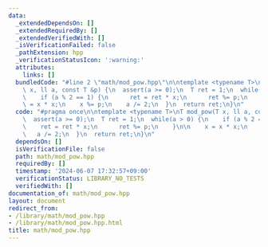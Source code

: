 ```yaml
---
data:
  _extendedDependsOn: []
  _extendedRequiredBy: []
  _extendedVerifiedWith: []
  _isVerificationFailed: false
  _pathExtension: hpp
  _verificationStatusIcon: ':warning:'
  attributes:
    links: []
  bundledCode: "#line 2 \"math/mod_pow.hpp\"\n\ntemplate <typename T>\nT mod_pow(T\
    \ x, ll a, const T &p) {\n  assert(a >= 0);\n  T ret = 1;\n  while(a > 0) {\n\
    \    if (a % 2 == 1) {\n      ret = ret * x;\n      ret %= p;\n    }\n\n    x\
    \ = x * x;\n    x %= p;\n    a /= 2;\n  }\n  return ret;\n}\n"
  code: "#pragma once\n\ntemplate <typename T>\nT mod_pow(T x, ll a, const T &p) {\n\
    \  assert(a >= 0);\n  T ret = 1;\n  while(a > 0) {\n    if (a % 2 == 1) {\n  \
    \    ret = ret * x;\n      ret %= p;\n    }\n\n    x = x * x;\n    x %= p;\n \
    \   a /= 2;\n  }\n  return ret;\n}\n"
  dependsOn: []
  isVerificationFile: false
  path: math/mod_pow.hpp
  requiredBy: []
  timestamp: '2024-06-07 17:32:57+09:00'
  verificationStatus: LIBRARY_NO_TESTS
  verifiedWith: []
documentation_of: math/mod_pow.hpp
layout: document
redirect_from:
- /library/math/mod_pow.hpp
- /library/math/mod_pow.hpp.html
title: math/mod_pow.hpp
---
```

